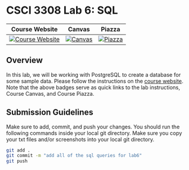 # CSCI 3308 Lab 6: SQL

| Course Website | Canvas | Piazza  |
| :------------: | :----: | :-----: |
| [![Course Website](https://img.shields.io/badge/Labs-Lab1-0A4D99)](https://cuboulder-csci-3308.herokuapp.com/Labs/lab6_postgresql/index.html) | [![Canvas](https://img.shields.io/badge/Canvas-CSCI3308-CFB87C)](https://canvas.colorado.edu/courses/75464) | [![Piazza](https://img.shields.io/badge/-Piazza-3e7aab)](https://piazza.com/class/ksjjmkg29n8dv)


## Overview
In this lab, we will be working with PostgreSQL to create a database for some sample data. Please follow the instructions on the [course website](https://cuboulder-csci-3308.herokuapp.com/Labs/lab6_postgresql/index.html). Note that the above badges serve as quick links to the lab instructions, Course Canvas, and Course Piazza. 

## Submission Guidelines
Make sure to add, commit, and push your changes. You should run the following commands inside your local git directory. Make sure you copy your txt files and/or screenshots into your local git directory.

```bash
git add .
git commit -m "add all of the sql queries for lab6"
git push
```
